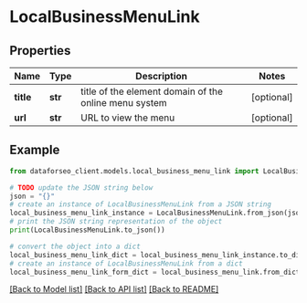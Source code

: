 # LocalBusinessMenuLink


## Properties

Name | Type | Description | Notes
------------ | ------------- | ------------- | -------------
**title** | **str** | title of the element domain of the online menu system | [optional] 
**url** | **str** | URL to view the menu | [optional] 

## Example

```python
from dataforseo_client.models.local_business_menu_link import LocalBusinessMenuLink

# TODO update the JSON string below
json = "{}"
# create an instance of LocalBusinessMenuLink from a JSON string
local_business_menu_link_instance = LocalBusinessMenuLink.from_json(json)
# print the JSON string representation of the object
print(LocalBusinessMenuLink.to_json())

# convert the object into a dict
local_business_menu_link_dict = local_business_menu_link_instance.to_dict()
# create an instance of LocalBusinessMenuLink from a dict
local_business_menu_link_form_dict = local_business_menu_link.from_dict(local_business_menu_link_dict)
```
[[Back to Model list]](../README.md#documentation-for-models) [[Back to API list]](../README.md#documentation-for-api-endpoints) [[Back to README]](../README.md)


